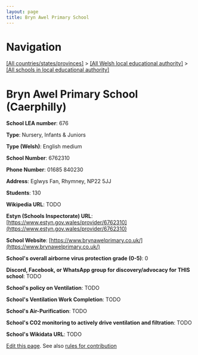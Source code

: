 ```yaml
---
layout: page
title: Bryn Awel Primary School
---
```

# Navigation

[[All countries/states/provinces]](../../..) > [[All Welsh local educational authority]](../..) > [[All schools in local educational authority]](..)

# Bryn Awel Primary School (Caerphilly)

**School LEA number**: 676

**Type**: Nursery, Infants & Juniors

**Type (Welsh)**: English medium

**School Number**: 6762310

**Phone Number**: 01685 840230

**Address**: Eglwys Fan, Rhymney, NP22 5JJ

**Students**: 130

**Wikipedia URL**: TODO

**Estyn (Schools Inspectorate) URL**: [https://www.estyn.gov.wales/provider/6762310](https://www.estyn.gov.wales/provider/6762310)

**School Website**: [https://www.brynawelprimary.co.uk/](https://www.brynawelprimary.co.uk/)

**School's overall airborne virus protection grade (0-5)**: 0

**Discord, Facebook, or WhatsApp group for discovery/advocacy for THIS school**: TODO

**School's policy on Ventilation**: TODO

**School's Ventilation Work Completion**: TODO

**School's Air-Purification**: TODO

**School's CO2 monitoring to actively drive ventilation and filtration**: TODO

**School's Wikidata URL**: TODO




[Edit this page](https://github.com/ventilate-schools/Wales/edit/prif/./Caerphilly/Bryn_Awel_Primary_School.md). See also [rules for contribution](../../../contribution-rules/)